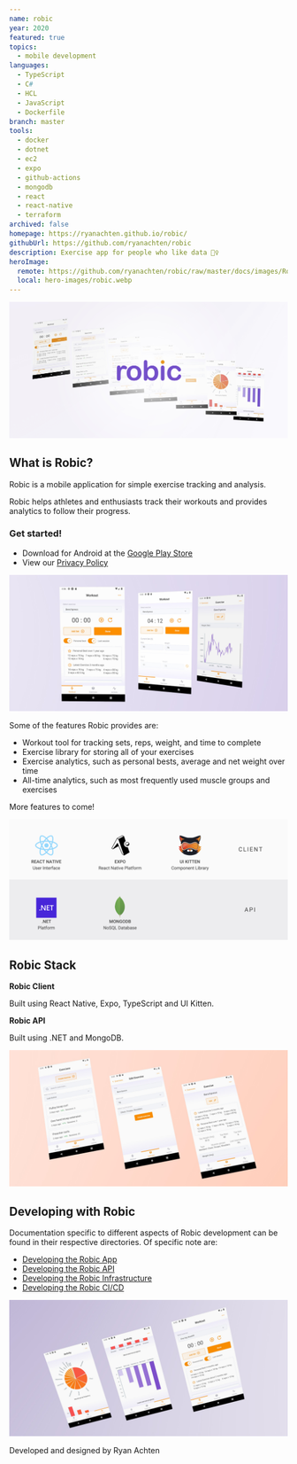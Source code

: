 ```yaml
---
name: robic
year: 2020
featured: true
topics:
  - mobile development
languages:
  - TypeScript
  - C#
  - HCL
  - JavaScript
  - Dockerfile
branch: master
tools:
  - docker
  - dotnet
  - ec2
  - expo
  - github-actions
  - mongodb
  - react
  - react-native
  - terraform
archived: false
homepage: https://ryanachten.github.io/robic/
githubUrl: https://github.com/ryanachten/robic
description: Exercise app for people who like data 🏃‍♀️
heroImage:
  remote: https://github.com/ryanachten/robic/raw/master/docs/images/Robic_Flow_1.jpg
  local: hero-images/robic.webp
---
```

![Robic Feature Image](https://github.com/ryanachten/robic/raw/master/docs/images/Robic_FeatureImage_2.jpg "Robic Feature Image")

## What is Robic?

Robic is a mobile application for simple exercise tracking and analysis.

Robic helps athletes and enthusiasts track their workouts and provides analytics to follow their progress.

### Get started!
- Download for Android at the [Google Play Store](https://play.google.com/store/apps/details?id=com.app.robic) 
- View our [Privacy Policy](https://github.com/ryanachten/robic/raw/master/docs/PrivacyPolicy.md)

![Robic Workout User Flow](https://github.com/ryanachten/robic/raw/master/docs/images/Robic_Flow_1.jpg "Robic Workout User Flow")

Some of the features Robic provides are:

- Workout tool for tracking sets, reps, weight, and time to complete
- Exercise library for storing all of your exercises
- Exercise analytics, such as personal bests, average and net weight over time
- All-time analytics, such as most frequently used muscle groups and exercises

More features to come!

![Robic Stack](https://github.com/ryanachten/robic/raw/master/docs/images/Robic_Stack.jpg "Robic Stack")

## Robic Stack

**Robic Client**

Built using React Native, Expo, TypeScript and UI Kitten.

**Robic API**

Built using .NET and MongoDB.

![Robic Exercise User Flow](https://github.com/ryanachten/robic/raw/master/docs/images/Robic_Flow_2.jpg "Robic Exercise User Flow")

## Developing with Robic
Documentation specific to different aspects of Robic development can be found in their respective directories.
Of specific note are:
- [Developing the Robic App](https://github.com/ryanachten/robic/raw/master/app/README.md)
- [Developing the Robic API](https://github.com/ryanachten/robic/raw/master/api/README.md)
- [Developing the Robic Infrastructure](https://github.com/ryanachten/robic/raw/master/infra/README.md)
- [Developing the Robic CI/CD](./.github/workflows/README.md)

![Robic Analytics User Flow](https://github.com/ryanachten/robic/raw/master/docs/images/Robic_Flow_3.jpg "Robic Analytics User Flow")

Developed and designed by Ryan Achten

